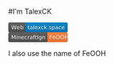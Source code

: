 #I'm TalexCK  

<svg xmlns="http://www.w3.org/2000/svg" xmlns:xlink="http://www.w3.org/1999/xlink" width="120" height="20" role="img" aria-label="Web: talexck.space"><title>Web: talexck.space</title><linearGradient id="s" x2="0" y2="100%"><stop offset="0" stop-color="#bbb" stop-opacity=".1"/><stop offset="1" stop-opacity=".1"/></linearGradient><clipPath id="r"><rect width="120" height="20" rx="3" fill="#fff"/></clipPath><g clip-path="url(#r)"><rect width="35" height="20" fill="#555"/><rect x="35" width="85" height="20" fill="#007ec6"/><rect width="120" height="20" fill="url(#s)"/></g><g fill="#fff" text-anchor="middle" font-family="Verdana,Geneva,DejaVu Sans,sans-serif" text-rendering="geometricPrecision" font-size="110"><text aria-hidden="true" x="185" y="150" fill="#010101" fill-opacity=".3" transform="scale(.1)" textLength="250">Web</text><text x="185" y="140" transform="scale(.1)" fill="#fff" textLength="250">Web</text><text aria-hidden="true" x="765" y="150" fill="#010101" fill-opacity=".3" transform="scale(.1)" textLength="750">talexck.space</text><text x="765" y="140" transform="scale(.1)" fill="#fff" textLength="750">talexck.space</text></g></svg>  
<svg xmlns="http://www.w3.org/2000/svg" xmlns:xlink="http://www.w3.org/1999/xlink" width="128" height="20" role="img" aria-label="MinecraftIgn: FeOOH"><title>MinecraftIgn: FeOOH</title><linearGradient id="s" x2="0" y2="100%"><stop offset="0" stop-color="#bbb" stop-opacity=".1"/><stop offset="1" stop-opacity=".1"/></linearGradient><clipPath id="r"><rect width="128" height="20" rx="3" fill="#fff"/></clipPath><g clip-path="url(#r)"><rect width="79" height="20" fill="#555"/><rect x="79" width="49" height="20" fill="#fe7d37"/><rect width="128" height="20" fill="url(#s)"/></g><g fill="#fff" text-anchor="middle" font-family="Verdana,Geneva,DejaVu Sans,sans-serif" text-rendering="geometricPrecision" font-size="110"><text aria-hidden="true" x="405" y="150" fill="#010101" fill-opacity=".3" transform="scale(.1)" textLength="690">MinecraftIgn</text><text x="405" y="140" transform="scale(.1)" fill="#fff" textLength="690">MinecraftIgn</text><text aria-hidden="true" x="1025" y="150" fill="#010101" fill-opacity=".3" transform="scale(.1)" textLength="390">FeOOH</text><text x="1025" y="140" transform="scale(.1)" fill="#fff" textLength="390">FeOOH</text></g></svg>

I also use the name of FeOOH  
